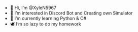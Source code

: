 - 👋 Hi, I’m @XyleN5967
- 👀 I’m interested in Discord Bot and Creating own Simulator
- 🌱 I’m currently learning Python & C#
- 🕊️ I’m so lazy to do my homework


<!---
XyleN5967/XyleN5967 is a ✨ special ✨ repository because its `README.md` (this file) appears on your GitHub profile.
You can click the Preview link to take a look at your changes.
--->
